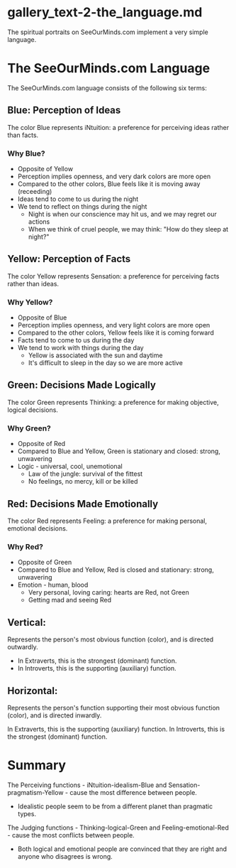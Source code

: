 
# gallery_text-2-the_language.md

The spiritual portraits on SeeOurMinds.com implement a very simple language.

# The SeeOurMinds.com Language

The SeeOurMinds.com language consists of the following six terms:

## Blue: Perception of Ideas

The color Blue represents iNtuition: a preference for perceiving ideas rather than facts.

### Why Blue?

- Opposite of Yellow
- Perception implies openness, and very dark colors are more open
- Compared to the other colors, Blue feels like it is moving away (receeding)
- Ideas tend to come to us during the night
- We tend to reflect on things during the night
  - Night is when our conscience may hit us, and we may regret our actions
  - When we think of cruel people, we may think: "How do they sleep at night?"

## Yellow: Perception of Facts

The color Yellow represents Sensation: a preference for perceiving facts rather than ideas.

### Why Yellow?

- Opposite of Blue
- Perception implies openness, and very light colors are more open
- Compared to the other colors, Yellow feels like it is coming forward
- Facts tend to come to us during the day
- We tend to work with things during the day
  - Yellow is associated with the sun and daytime
  - It's difficult to sleep in the day so we are more active

## Green: Decisions Made Logically

The color Green represents Thinking: a preference for making objective, logical decisions.

### Why Green?

- Opposite of Red
- Compared to Blue and Yellow, Green is stationary and closed: strong, unwavering
- Logic - universal, cool, unemotional
  - Law of the jungle: survival of the fittest
  - No feelings, no mercy, kill or be killed

## Red: Decisions Made Emotionally

The color Red represents Feeling: a preference for making personal, emotional decisions.

### Why Red?

- Opposite of Green
- Compared to Blue and Yellow, Red is closed and stationary: strong, unwavering
- Emotion - human, blood
  - Very personal, loving caring: hearts are Red, not Green
  - Getting mad and seeing Red

## Vertical:

Represents the person's most obvious function (color), and is directed outwardly.

- In Extraverts, this is the strongest (dominant) function.
- In Introverts, this is the supporting (auxiliary) function.

## Horizontal:

Represents the person's function supporting their most obvious function (color), and is directed inwardly.

In Extraverts, this is the supporting (auxiliary) function.
In Introverts, this is the strongest (dominant) function.

# Summary

The Perceiving functions - iNtuition-idealism-Blue and Sensation-pragmatism-Yellow - cause the most difference between people.

- Idealistic people seem to be from a different planet than pragmatic types.

The Judging functions - Thinking-logical-Green and Feeling-emotional-Red - cause the most conflicts between people.

- Both logical and emotional people are convinced that they are right and anyone who disagrees is wrong.


